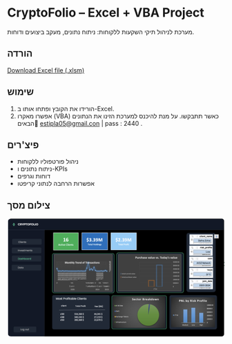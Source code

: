# CryptoFolio – Excel + VBA Project

מערכת לניהול תיקי השקעות ללקוחות: ניתוח נתונים, מעקב ביצועים ודוחות.

## הורדה
[Download Excel file (.xlsm)](https://github.com/estipla05/CryptoFolio---Excel-VBA-project/raw/main/214736456-%D7%A4%D7%A8%D7%95%D7%99%D7%A7%D7%98%20%D7%92%D7%9E%D7%A8%20%D7%90%D7%A1%D7%AA%D7%99%20%D7%A4%D7%9C%D7%98%D7%A0%D7%A8.xlsm)

## שימוש
1. הורידו את הקובץ ופתחו אותו ב-Excel.
2. אפשרו מאקרו (VBA) כאשר תתבקשו.
על מנת להיכנס למערכת הזינו את  הנתונים הבאים:email: estipla05@gmail.con | pass : 2440 .

## פיצ'רים
- ניהול פורטפוליו ללקוחות
- ניתוח נתונים ו-KPIs
- דוחות וגרפים
- אפשרות הרחבה לנתוני קריפטו

## צילום מסך
![Dashboard Screenshot](dashboard.png)
